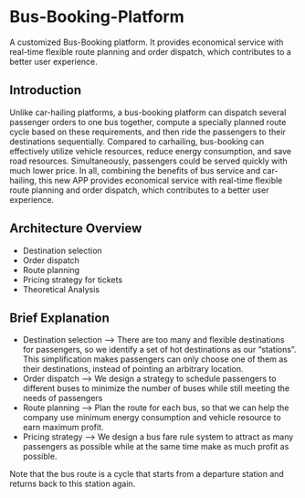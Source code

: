 # Bus-Booking-Platform
A customized Bus-Booking platform. It provides economical service with real-time flexible route planning and order dispatch, which contributes to a better user experience.
## Introduction
Unlike car-hailing platforms, a bus-booking platform can dispatch several
passenger orders to one bus together, compute a specially planned route cycle based on these
requirements, and then ride the passengers to their destinations sequentially. Compared to carhailing, bus-booking can effectively utilize vehicle resources, reduce energy consumption, and save
road resources. Simultaneously, passengers could be served quickly with much lower price. In
all, combining the benefits of bus service and car-hailing, this new APP provides economical
service with real-time flexible route planning and order dispatch, which contributes to a better
user experience.
## Architecture Overview
* Destination selection 
* Order dispatch
* Route planning
* Pricing strategy for tickets
* Theoretical Analysis
## Brief Explanation
* Destination selection --> There are too many and flexible destinations for passengers,
so we identify a set of hot destinations as our “stations”. This simplification makes
passengers can only choose one of them as their destinations, instead of pointing an arbitrary location.
* Order dispatch --> We design a strategy to schedule passengers to different buses to minimize the number of buses while still meeting the needs of passengers
* Route planning --> Plan the route for each bus, so that we can help the company use minimum energy consumption and vehicle resource to earn maximum profit.
* Pricing strategy --> We design a bus fare rule system to attract as many passengers as possible while at the same time make 
as much profit as possible.

Note that the bus route is a cycle that starts from a departure station and returns back to this station again.
